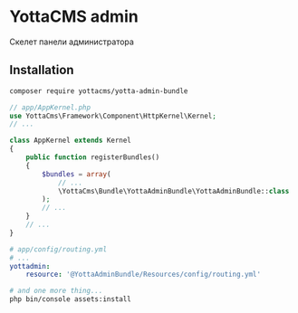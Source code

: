 # YottaCMS admin
Скелет панели администратора

## Installation
```Bash
composer require yottacms/yotta-admin-bundle
```
```PHP    
// app/AppKernel.php
use YottaCms\Framework\Component\HttpKernel\Kernel;
// ...

class AppKernel extends Kernel
{
    public function registerBundles()
    {
        $bundles = array(
            // ...
            \YottaCms\Bundle\YottaAdminBundle\YottaAdminBundle::class
        );
        // ...
    }
    // ...
}
```
```YAML
# app/config/routing.yml
# ...
yottadmin:
    resource: '@YottaAdminBundle/Resources/config/routing.yml'
```
```Bash
# and one more thing...
php bin/console assets:install
```
